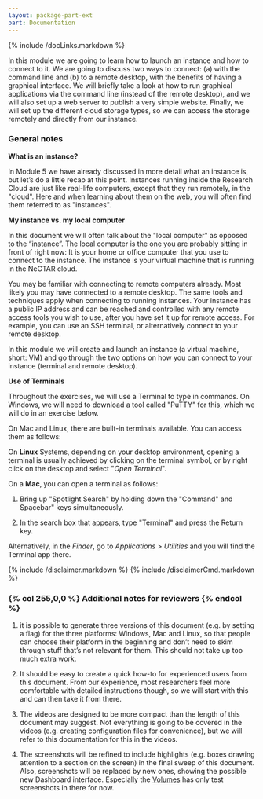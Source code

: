 ```yaml
---
layout: package-part-ext
part: Documentation
---
```

{% include /docLinks.markdown %}

In this module we are going to learn how to launch an instance and how to connect to it. We are going to discuss two ways to connect: (a) with the command line and (b) to a remote desktop, with the benefits of having a graphical interface. We will briefly take a look at how to run graphical applications via the command line (instead of the remote desktop), and we will also set up a web server to publish a very simple website. Finally, we will set up the different cloud storage types, so we can access the storage remotely and directly from our instance.

### General notes


**What is an instance?**

In Module 5 we have already discussed in more detail what an instance is, but let’s do a little recap at this point. Instances running inside the Research Cloud are just like real-life computers, except that they run remotely, in the "cloud". Here and when learning about them on the web, you will often find them referred to as "instances".

**My instance vs. my local computer**

In this document we will often talk about the "local computer" as opposed to the “instance”. The local computer is the one you are probably sitting in front of right now: It is your home or office computer that you use to connect to the instance. The instance is your virtual machine that is running in the NeCTAR cloud.

You may be familiar with connecting to remote computers already. Most likely you may have connected to a remote desktop. The same tools and techniques apply when connecting to running instances. Your instance has a public IP address and can be reached and controlled with any remote access tools you wish to use, after you have set it up for remote access. For example, you can use an SSH terminal, or alternatively connect to your remote desktop. 

In this module we will create and launch an instance (a virtual machine, short: VM) and go through the two options on how you can connect to your instance (terminal and remote desktop). 

**Use of Terminals**

Throughout the exercises, we will use a Terminal to type in commands. On Windows, we will need to download a tool called "PuTTY" for this, which we will do in an exercise below.

On Mac and Linux, there are built-in terminals available. You can access them as follows:

On **Linux** Systems, depending on your desktop environment, opening a terminal is usually achieved by clicking on the terminal symbol, or by right click on the desktop and select "*Open Terminal*". 

On a **Mac**, you can open a terminal as follows: 

1. Bring up "Spotlight Search" by holding down the "Command" and Spacebar" keys simultaneously.

2. In the search box that appears, type "Terminal" and press the Return key.

Alternatively, in the *Finder*, go to *Applications > Utilities* and you will find the Terminal app there.


{% include /disclaimer.markdown %}
{% include /disclaimerCmd.markdown %}



### {% col 255,0,0 %} Additional notes for reviewers {% endcol %}

1. it is possible to generate three versions of this document (e.g. by setting a flag) for the three platforms: Windows, Mac and Linux, so that people can choose their platform in the beginning and don’t need to skim through stuff that’s not relevant for them. This should not take up too much extra work.

2. It should be easy to create a quick how-to for experienced users from this document. From our experience, most researchers feel more comfortable with detailed instructions though, so we will start with this and can then take it from there.

3. The videos are designed to be more compact than the length of this document may suggest. Not everything is going to be covered in the videos (e.g. creating configuration files for convenience), but we will refer to this documentation for this in the videos.

4. The screenshots will be refined to include highlights (e.g. boxes drawing attention to a section on the screen) in the final sweep of this document. Also, screenshots will be replaced by new ones, showing the possible new Dashboard interface. Especially the [Volumes](volumeStorage.html) has only test screenshots in there for now.



